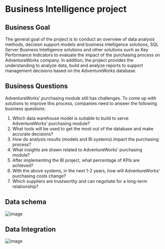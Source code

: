 # Business Intelligence project
## Business Goal
The general goal of the project is to conduct an overview of data analysis methods, decision support models and business intelligence solutions, SQL Server Business Intelligence solutions and other solutions such as Key Performance Indicators to evaluate the impact of the purchasing process on AdventureWorks company. In addition, the project provides the understanding to analyze data, build and analyze reports to support management decisions based on the AdventureWorks database.

## Business Questions
AdventureWorks’ purchasing module still has challenges. To come up with solutions to improve this process, companies need to answer the following business questions:
1.	Which data warehouse model is suitable to build to serve AdventureWorks’ purchasing module?
2.	What tools will be used to get the most out of the database and make accurate decisions?
3.	How do analysis results (models and BI systems) impact the purchasing process?
4.	What insights are drawn related to AdventureWorks’ purchasing module?
5.	After implementing the BI project, what percentage of KPIs are achieved?
6.	With the above systems, in the next 1-2 years, how will AdventureWorks’ purchasing costs change?
7.	Which suppliers are trustworthy and can negotiate for a long-term relationship?

## Data schema
![image](https://github.com/nwviet/bi_project/assets/93283149/7d8e4754-b9ff-4505-81fe-536e0d0cbf2d)

## Data Integration 
![image](https://github.com/nwviet/bi_project/assets/93283149/b9c86411-e4e7-4e6a-b93e-1f5db9313a6d)
